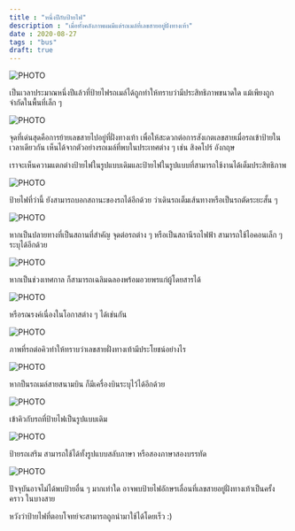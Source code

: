 ```yaml
---
title : "หนึ่งปีกับป้ายไฟ"
description : "เมื่อทั้งคลังภาพผมมีแต่รถเมล์ที่เลขสายอยู่ฝั่งทางเท้า"
date : 2020-08-27
tags : "bus"
draft: true
---
```


![PHOTO](/images/ledbmta/Photo_0.jpeg)

เป็นเวลาประมาณหนึ่งปีแล้วที่ป้ายไฟรถเมล์ได้ถูกทำให้ทราบว่ามีประสิทธิภาพขนาดใด แม้เพียงถูกจำกัดในพื้นที่เล็ก ๆ

![PHOTO](/images/ledbmta/Photo_1.jpeg)

จุดที่เด่นสุดคือการย้ายเลขสายไปอยู่ที่ฝั่งทางเท้า เพื่อให้สะดวกต่อการสังเกตเลขสายเมื่อรถเข้าป้ายในเวลาเดียวกัน เห็นได้จากตัวอย่างรถเมล์ที่พบในประเทศต่าง ๆ เช่น สิงคโปร์ อังกฤษ

เราจะเห็นความแตกต่างป้ายไฟในรูปแบบเดิมและป้ายไฟในรูปแบบที่สามารถใช้งานได้เต็มประสิทธิภาพ

![PHOTO](/images/ledbmta/Photo_2.jpeg)

ป้ายไฟที่ว่านี้ ยังสามารถบอกสถานะของรถได้อีกด้วย ว่าเดินรถเต็มเส้นทางหรือเป็นรถตัดระยะสั้น ๆ

![PHOTO](/images/ledbmta/Photo_3.jpeg)

หากเป็นปลายทางที่เป็นสถานที่สำคัญ จุดต่อรถต่าง ๆ หรือเป็นสถานีรถไฟฟ้า สามารถใช้ไอคอนเล็ก ๆ ระบุได้อีกด้วย

![PHOTO](/images/ledbmta/Photo_4.jpeg)

หากเป็นช่วงเทศกาล ก็สามารถเฉลิมฉลองพร้อมอวยพรแก่ผู้โดยสารได้

![PHOTO](/images/ledbmta/Photo_5.jpeg)

หรือรณรงค์เนื่องในโอกาสต่าง ๆ ได้เช่นกัน

![PHOTO](/images/ledbmta/Photo_6.jpeg)

ภาพที่รถต่อคิวทำให้ทราบว่าเลขสายฝั่งทางเท้ามีประโยชน์อย่างไร

![PHOTO](/images/ledbmta/Photo_7.jpeg)

หากป็นรถเมล์สายสนามบิน ก็มีเครื่องบินระบุไว้ได้อีกด้วย

![PHOTO](/images/ledbmta/Photo_8.jpeg)

เข้าคิวกับรถที่ป้ายไฟเป็นรูปแบบเดิม

![PHOTO](/images/ledbmta/Photo_9.jpeg)

ป้ายรถเสริม สามารถใช้ได้ทั้งรูปแบบสลับภาษา หรือสองภาษาสองบรรทัด

![PHOTO](/images/ledbmta/Photo_10.jpeg)

ปัจจุบันอาจไม่ได้พบป้ายอื่น ๆ มากเท่าใด อาจพบป้ายไฟอักษรเลื่อนที่เลขสายอยู่ฝั่งทางเท้าเป็นครั้งคราว ในบางสาย

หวังว่าป้ายไฟที่ตอบโจทย์จะสามารถถูกนำมาใช้ได้โดยเร็ว :)
